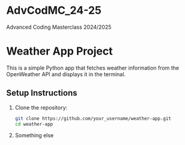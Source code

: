 # AdvCodMC_24-25
Advanced Coding Masterclass 2024/2025

# Weather App Project

This is a simple Python app that fetches weather information from the OpenWeather API and displays it in the terminal.

## Setup Instructions

1. Clone the repository:
   ```bash
   git clone https://github.com/your_username/weather-app.git
   cd weather-app

2. Something else
